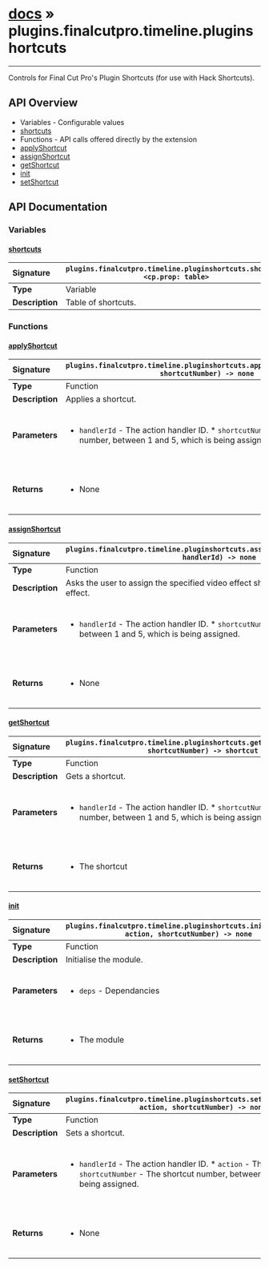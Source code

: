 # [docs](index.md) » plugins.finalcutpro.timeline.pluginshortcuts
---

Controls for Final Cut Pro's Plugin Shortcuts (for use with Hack Shortcuts).

## API Overview
* Variables - Configurable values
 * [shortcuts](#shortcuts)
* Functions - API calls offered directly by the extension
 * [applyShortcut](#applyshortcut)
 * [assignShortcut](#assignshortcut)
 * [getShortcut](#getshortcut)
 * [init](#init)
 * [setShortcut](#setshortcut)

## API Documentation

### Variables

#### [shortcuts](#shortcuts)
| <span style="float: left;">**Signature**</span> | <span style="float: left;">`plugins.finalcutpro.timeline.pluginshortcuts.shortcuts <cp.prop: table>` </span>                                                          |
| -----------------------------------------------------|---------------------------------------------------------------------------------------------------------|
| **Type**                                             | Variable                                                                                         |
| **Description**                                      | Table of shortcuts.                                                                                         |

### Functions

#### [applyShortcut](#applyshortcut)
| <span style="float: left;">**Signature**</span> | <span style="float: left;">`plugins.finalcutpro.timeline.pluginshortcuts.applyShortcut(handlerId, shortcutNumber) -> none` </span>                                                          |
| -----------------------------------------------------|---------------------------------------------------------------------------------------------------------|
| **Type**                                             | Function                                                                                         |
| **Description**                                      | Applies a shortcut.                                                                                         |
| **Parameters**                                       | <ul><br /><li><code>handlerId</code>      - The action handler ID. * <code>shortcutNumber</code> - The shortcut number, between 1 and 5, which is being assigned.</li><br /></ul>                                        |
| **Returns**                                          | <ul><br /><li>None</li><br /></ul>                                           |

#### [assignShortcut](#assignshortcut)
| <span style="float: left;">**Signature**</span> | <span style="float: left;">`plugins.finalcutpro.timeline.pluginshortcuts.assignShortcut(shortcutNumber, handlerId) -> none` </span>                                                          |
| -----------------------------------------------------|---------------------------------------------------------------------------------------------------------|
| **Type**                                             | Function                                                                                         |
| **Description**                                      | Asks the user to assign the specified video effect shortcut number to a selected effect.                                                                                         |
| **Parameters**                                       | <ul><br /><li><code>handlerId</code>      - The action handler ID. * <code>shortcutNumber</code> - The shortcut number, between 1 and 5, which is being assigned.</li><br /></ul>                                        |
| **Returns**                                          | <ul><br /><li>None</li><br /></ul>                                           |

#### [getShortcut](#getshortcut)
| <span style="float: left;">**Signature**</span> | <span style="float: left;">`plugins.finalcutpro.timeline.pluginshortcuts.getShortcut(handlerId, shortcutNumber) -> shortcut` </span>                                                          |
| -----------------------------------------------------|---------------------------------------------------------------------------------------------------------|
| **Type**                                             | Function                                                                                         |
| **Description**                                      | Gets a shortcut.                                                                                         |
| **Parameters**                                       | <ul><br /><li><code>handlerId</code>      - The action handler ID. * <code>shortcutNumber</code> - The shortcut number, between 1 and 5, which is being assigned.</li><br /></ul>                                        |
| **Returns**                                          | <ul><br /><li>The shortcut</li><br /></ul>                                           |

#### [init](#init)
| <span style="float: left;">**Signature**</span> | <span style="float: left;">`plugins.finalcutpro.timeline.pluginshortcuts.init(handlerId, action, shortcutNumber) -> none` </span>                                                          |
| -----------------------------------------------------|---------------------------------------------------------------------------------------------------------|
| **Type**                                             | Function                                                                                         |
| **Description**                                      | Initialise the module.                                                                                         |
| **Parameters**                                       | <ul><br /><li><code>deps</code> - Dependancies</li><br /></ul>                                        |
| **Returns**                                          | <ul><br /><li>The module</li><br /></ul>                                           |

#### [setShortcut](#setshortcut)
| <span style="float: left;">**Signature**</span> | <span style="float: left;">`plugins.finalcutpro.timeline.pluginshortcuts.setShortcut(handlerId, action, shortcutNumber) -> none` </span>                                                          |
| -----------------------------------------------------|---------------------------------------------------------------------------------------------------------|
| **Type**                                             | Function                                                                                         |
| **Description**                                      | Sets a shortcut.                                                                                         |
| **Parameters**                                       | <ul><br /><li><code>handlerId</code>      - The action handler ID. * <code>action</code>         - The action. * <code>shortcutNumber</code> - The shortcut number, between 1 and 5, which is being assigned.</li><br /></ul>                                        |
| **Returns**                                          | <ul><br /><li>None</li><br /></ul>                                           |

